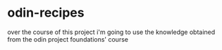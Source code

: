 # odin-recipes
over the course of this project i'm going to use the knowledge obtained from the odin project foundations' course
